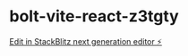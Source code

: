 # bolt-vite-react-z3tgty

[Edit in StackBlitz next generation editor ⚡️](https://stackblitz.com/~/github.com/teklitg/bolt-vite-react-z3tgty)